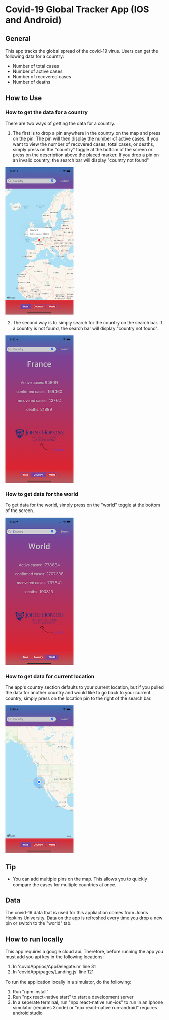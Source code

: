 # Covid-19 Global Tracker App (IOS and Android)

## General

This app tracks the global spread of the covid-19 virus. Users can get the following data for a country:

- Number of total cases
- Number of active cases
- Number of recovered cases
- Number of deaths

## How to Use

### How to get the data for a country

There are two ways of getting the data for a country.

1. The first is to drop a pin anywhere in the country on the map and press on the pin. The pin will then display the number of active cases. If you want to view the number of recovered cases, total cases, or deaths, simply press on the "country" toggle at the bottom of the screen or press on the description above the placed marker. If you drop a pin on an invalid country, the search bar will display "country not found"

<img src = "./readme_images/sim-pin.png">

2. The second way is to simply search for the country on the search bar. If a country is not found, the search bar will display "country not found".

<img src = "./readme_images/sim-country.png">

### How to get data for the world

To get data for the world, simply press on the "world" toggle at the bottom of the screen.

<img src = "./readme_images/sim-world.png">

### How to get data for current location

The app's country section defaults to your current location, but if you pulled the data for another country and would like to go back to your current country, simply press on the location pin to the right of the search bar.

<img src = "./readme_images/sim-current.png">

## Tip

- You can add multiple pins on the map. This allows you to quickly compare the cases for multiple countries at once.

## Data

The covid-19 data that is used for this appliaction comes from Johns Hopkins University. Data on the app is refreshed every time you drop a new pin or switch to the "world" tab.

## How to run locally

This app requires a google cloud api. Therefore, before running the app you must add you api key in the following locations:

1. In 'covidApp/ios/AppDelegate.m' line 31
2. In 'covidApp/pages/Landing.js' line 121

To run the application locally in a simulator, do the following:

1. Run "npm install"
2. Run "npx react-native start" to start a development server
3. In a seperate terminal, run "npx react-native run-ios" to run in an Iphone simulator (requires Xcode) or "npx react-native run-android" requires android studio
